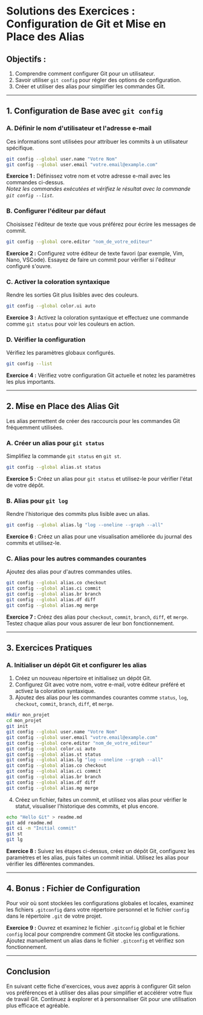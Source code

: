 
# Solutions des Exercices : Configuration de Git et Mise en Place des Alias

## Objectifs :
1. Comprendre comment configurer Git pour un utilisateur.
2. Savoir utiliser `git config` pour régler des options de configuration.
3. Créer et utiliser des alias pour simplifier les commandes Git.

---

## 1. Configuration de Base avec `git config`

### A. Définir le nom d'utilisateur et l'adresse e-mail
Ces informations sont utilisées pour attribuer les commits à un utilisateur spécifique.

```sh
git config --global user.name "Votre Nom"
git config --global user.email "votre.email@example.com"
```

**Exercice 1 :** Définissez votre nom et votre adresse e-mail avec les commandes ci-dessus.  
*Notez les commandes exécutées et vérifiez le résultat avec la commande `git config --list`.*

### B. Configurer l'éditeur par défaut
Choisissez l'éditeur de texte que vous préférez pour écrire les messages de commit.

```sh
git config --global core.editor "nom_de_votre_editeur"
```

**Exercice 2 :** Configurez votre éditeur de texte favori (par exemple, Vim, Nano, VSCode). Essayez de faire un commit pour vérifier si l'éditeur configuré s'ouvre.

### C. Activer la coloration syntaxique
Rendre les sorties Git plus lisibles avec des couleurs.

```sh
git config --global color.ui auto
```

**Exercice 3 :** Activez la coloration syntaxique et effectuez une commande comme `git status` pour voir les couleurs en action.

### D. Vérifier la configuration
Vérifiez les paramètres globaux configurés.

```sh
git config --list
```

**Exercice 4 :** Vérifiez votre configuration Git actuelle et notez les paramètres les plus importants.

---

## 2. Mise en Place des Alias Git

Les alias permettent de créer des raccourcis pour les commandes Git fréquemment utilisées.

### A. Créer un alias pour `git status`
Simplifiez la commande `git status` en `git st`.

```sh
git config --global alias.st status
```

**Exercice 5 :** Créez un alias pour `git status` et utilisez-le pour vérifier l'état de votre dépôt.

### B. Alias pour `git log`
Rendre l'historique des commits plus lisible avec un alias.

```sh
git config --global alias.lg "log --oneline --graph --all"
```

**Exercice 6 :** Créez un alias pour une visualisation améliorée du journal des commits et utilisez-le.

### C. Alias pour les autres commandes courantes
Ajoutez des alias pour d'autres commandes utiles.

```sh
git config --global alias.co checkout
git config --global alias.ci commit
git config --global alias.br branch
git config --global alias.df diff
git config --global alias.mg merge
```

**Exercice 7 :** Créez des alias pour `checkout`, `commit`, `branch`, `diff`, et `merge`. Testez chaque alias pour vous assurer de leur bon fonctionnement.

---

## 3. Exercices Pratiques

### A. Initialiser un dépôt Git et configurer les alias

1. Créez un nouveau répertoire et initialisez un dépôt Git.
2. Configurez Git avec votre nom, votre e-mail, votre éditeur préféré et activez la coloration syntaxique.
3. Ajoutez des alias pour les commandes courantes comme `status`, `log`, `checkout`, `commit`, `branch`, `diff`, et `merge`.

```sh
mkdir mon_projet
cd mon_projet
git init
git config --global user.name "Votre Nom"
git config --global user.email "votre.email@example.com"
git config --global core.editor "nom_de_votre_editeur"
git config --global color.ui auto
git config --global alias.st status
git config --global alias.lg "log --oneline --graph --all"
git config --global alias.co checkout
git config --global alias.ci commit
git config --global alias.br branch
git config --global alias.df diff
git config --global alias.mg merge
```

4. Créez un fichier, faites un commit, et utilisez vos alias pour vérifier le statut, visualiser l'historique des commits, et plus encore.

```sh
echo "Hello Git" > readme.md
git add readme.md
git ci -m "Initial commit"
git st
git lg
```

**Exercice 8 :** Suivez les étapes ci-dessus, créez un dépôt Git, configurez les paramètres et les alias, puis faites un commit initial. Utilisez les alias pour vérifier les différentes commandes.

---

## 4. Bonus : Fichier de Configuration

Pour voir où sont stockées les configurations globales et locales, examinez les fichiers `.gitconfig` dans votre répertoire personnel et le fichier `config` dans le répertoire `.git` de votre projet.

**Exercice 9 :** Ouvrez et examinez le fichier `.gitconfig` global et le fichier `config` local pour comprendre comment Git stocke les configurations. Ajoutez manuellement un alias dans le fichier `.gitconfig` et vérifiez son fonctionnement.

---

## Conclusion
En suivant cette fiche d'exercices, vous avez appris à configurer Git selon vos préférences et à utiliser des alias pour simplifier et accélérer votre flux de travail Git. Continuez à explorer et à personnaliser Git pour une utilisation plus efficace et agréable.
